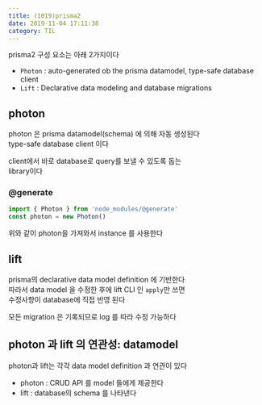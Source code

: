 ```yaml
---
title: (1019)prisma2
date: 2019-11-04 17:11:38
category: TIL
---
```


prisma2 구성 요소는 아래 2가지이다

- `Photon` : auto-generated ob the prisma datamodel, type-safe database client
- `Lift` : Declarative data modeling and database migrations

## photon

photon 은 prisma datamodel(schema) 에 의해 자동 생성된다  
type-safe database client 이다

client에서 바로 database로 query를 보낼 수 있도록 돕는  
library이다

### @generate

```js
import { Photon } from 'node_modules/@generate'
const photon = new Photon()
```

위와 같이 photon을 가져와서 instance 를 사용한다

## lift

prisma의 declarative data model definition 에 기반한다  
따라서 data model 을 수정한 후에 lift CLI 인 `apply`만 쓰면  
수정사항이 database에 직접 반영 된다

모든 migration 은 기록되므로 log 를 따라 수정 가능하다

## photon 과 lift 의 연관성: datamodel

photon과 lift는 각각 data model definition 과 연관이 있다

- photon : CRUD API 를 model 들에게 제공한다
- lift : database의 schema 를 나타낸다
